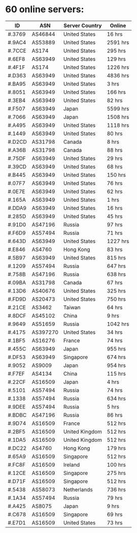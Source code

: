 # 60 online servers:

| ID | ASN | Server Country | Online |
| ------ | ------ | ------ | ------ |
| #.3769 | AS46844 | United States | 16 hrs |
| #.9AC4 | AS53889 | United States | 2591 hrs |
| #.7CCE | AS174 | United States | 295 hrs |
| #.6EF8 | AS63949 | United States | 129 hrs |
| #.4F1F | AS174 | United States | 1226 hrs |
| #.D363 | AS63949 | United States | 4836 hrs |
| #.BA95 | AS63949 | United States | 3 hrs |
| #.8051 | AS63949 | United States | 166 hrs |
| #.3EB4 | AS63949 | United States | 82 hrs |
| #.F507 | AS63949 | Japan | 5599 hrs |
| #.7066 | AS63949 | Japan | 1508 hrs |
| #.A495 | AS63949 | United States | 1118 hrs |
| #.1449 | AS63949 | United States | 80 hrs |
| #.D2CD | AS31798 | Canada | 8 hrs |
| #.A36B | AS31798 | Canada | 88 hrs |
| #.75DF | AS63949 | United States | 29 hrs |
| #.39CD | AS63949 | United States | 68 hrs |
| #.B445 | AS63949 | United States | 150 hrs |
| #.07F7 | AS63949 | United States | 76 hrs |
| #.0E7E | AS63949 | United States | 62 hrs |
| #.165A | AS63949 | United States | 1 hrs |
| #.DDA9 | AS63949 | United States | 16 hrs |
| #.285D | AS63949 | United States | 45 hrs |
| #.91D0 | AS47196 | Russia | 97 hrs |
| #.F6D9 | AS57494 | Russia | 71 hrs |
| #.643D | AS63949 | United States | 1227 hrs |
| #.E846 | AS4760 | Hong Kong | 83 hrs |
| #.5B97 | AS63949 | United States | 815 hrs |
| #.1209 | AS57494 | Russia | 647 hrs |
| #.758B | AS47196 | Russia | 638 hrs |
| #.09BA | AS31798 | Canada | 67 hrs |
| #.13D6 | AS40676 | United States | 325 hrs |
| #.FD9D | AS20473 | United States | 750 hrs |
| #.21CE | AS3462 | Taiwan | 64 hrs |
| #.8DCF | AS45102 | China | 9 hrs |
| #.9649 | AS51659 | Russia | 1042 hrs |
| #.4175 | AS397270 | United States | 34 hrs |
| #.1BF5 | AS16276 | France | 74 hrs |
| #.455C | AS63949 | Japan | 955 hrs |
| #.DF53 | AS63949 | Singapore | 674 hrs |
| #.9052 | AS9009 | Japan | 954 hrs |
| #.F7EF | AS4134 | China | 115 hrs |
| #.22CF | AS16509 | Japan | 4 hrs |
| #.5101 | AS57494 | Russia | 74 hrs |
| #.1338 | AS57494 | Russia | 634 hrs |
| #.9DEE | AS57494 | Russia | 5 hrs |
| #.BDBC | AS47196 | Russia | 86 hrs |
| #.9D74 | AS16509 | France | 512 hrs |
| #.2BF5 | AS16509 | United Kingdom | 512 hrs |
| #.1DA5 | AS16509 | United Kingdom | 512 hrs |
| #.DC22 | AS4760 | Hong Kong | 179 hrs |
| #.65A9 | AS16509 | Singapore | 512 hrs |
| #.FC8F | AS16509 | Ireland | 100 hrs |
| #.12CE | AS16509 | Singapore | 275 hrs |
| #.D71F | AS16509 | Singapore | 512 hrs |
| #.5438 | AS58073 | Netherlands | 736 hrs |
| #.1A34 | AS57494 | Russia | 79 hrs |
| #.A425 | AS8075 | Japan | 9 hrs |
| #.C678 | AS16509 | Singapore | 69 hrs |
| #.E7D1 | AS16509 | United States | 73 hrs |

